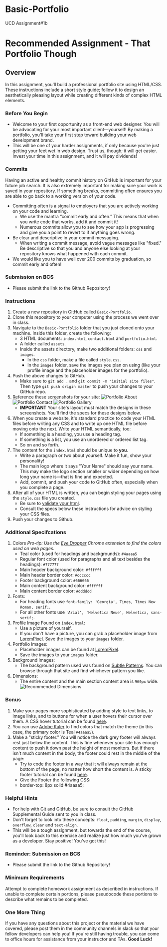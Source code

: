 # Basic-Portfolio

UCD Assignment#1b

# Recommended Assignment - That Portfolio Though

## Overview
In this assignment, you'll build a professional portfolio site using HTML/CSS. These instructions include a short style guide; follow it to design an aesthetically pleasing layout while creating different kinds of complex HTML elements.

### Before You Begin
* Welcome to your first opportunity as a front-end web designer. You will be advocating for your most important client—yourself! By making a portfolio, you'll take your first step toward building your web development brand.
* This will be one of your harder assignments, if only because you're just getting your feet wet in web design. Trust us, though; it will get easier. Invest your time in this assignment, and it will pay dividends!

### Commits
Having an active and healthy commit history on GitHub is important for your future job search. It is also extremely important for making sure your work is saved in your repository. If something breaks, committing often ensures you are able to go back to a working version of your code.
* Committing often is a signal to employers that you are actively working on your code and learning.
  * We use the mantra “commit early and often.”  This means that when you write code that works, add it and commit it!
  * Numerous commits allow you to see how your app is progressing and give you a point to revert to if anything goes wrong.
* Be clear and descriptive in your commit messaging.
  * When writing a commit message, avoid vague messages like "fixed." Be descriptive so that you and anyone else looking at your repository knows what happened with each commit.
* We would like you to have well over 200 commits by graduation, so commit early and often!

### Submission on BCS
* Please submit the link to the Github Repository!

### Instructions
1. Create a new repository in GitHub called `Basic-Portfolio`.
2. Clone this repository to your computer using the process we went over in class.
3. Navigate to the `Basic-Portfolio` folder that you just cloned onto your machine. Inside this folder, create the following:
   * 3 HTML documents: `index.html`, `contact.html` and `portfolio.html`.
   * A folder called `assets`.
   * Inside the assets directory, make two additional folders: `css` and `images`.
     * In the `css` folder, make a file called `style.css`.
     * In the `images` folder, save the images you plan on using (like your profile image and the placeholder images for the portfolio).
4. Push the above changes to GitHub.
   * Make sure to `git add .` and `git commit -m "initial site files"`. Then type `git push origin master` to push your changes to your GitHub repo.
5. Reference these screenshots for your site:
   ![Portfolio About](Images/portfolio-about-me.png)
   ![Portfolio Contact](Images/portfolio-contact.png)
   ![Portfolio Gallery](Images/portfolio-gallery.png)
   * **IMPORTANT** Your site's layout must match the designs in these screenshots. You'll find the specs for these designs below.
6. When you create a website, it's standard practice to code your HTML files before writing any CSS and to write up one HTML file before moving onto the next. Write your HTML semantically, too:
   * If something is a heading, you use a heading tag.
   * If something is a list, you use an unordered or ordered list tag.
   * So on and so forth.
7. The content for the `index.html` should be unique to **you**.
   * Write a paragraph or two about yourself. Make it fun, show your personality!
   * The main logo where it says "Your Name" should say your name. This may make the logo section smaller or wider depending on how long your name is—that is fine and expected.
   * Add, commit, and push your code to GitHub often, especially when you complete a page.
8. After all of your HTML is written, you can begin styling your pages using the `style.css` file you created.
   * Be sure to [validate your html](https://validator.w3.org/#validate_by_input).
   * Consult the specs below these instructions for advice on styling your CSS files.
9. Push your changes to Github.

### Additional Specifcations
1. Colors _Pro-tip: Use the [Eye Dropper](https://chrome.google.com/webstore/detail/eye-dropper/hmdcmlfkchdmnmnmheododdhjedfccka) Chrome extension to find the colors used on web pages._
   * Teal color (used for headings and backgrounds): `#4aaaa5`
   * Regular font color (used for paragraphs and all text besides the headings): `#777777`
   * Main header background color: `#ffffff`
   * Main header border color: `#cccccc`
   * Footer background color: `#666666`
   * Main content background color: `#ffffff`
   * Main content border color: `#dddddd`
2. Fonts:
   * For heading fonts use `font-family: 'Georgia', Times, Times New Roman, serif;`.
   * For all other fonts use `'Arial', 'Helvetica Neue', Helvetica, sans-serif;`.
3. Profile Image Found on `index.html`:
   * Use a picture of yourself.
   * If you don't have a picture, you can grab a placeholder image from [LoremPixel](http://lorempixel.com/). Save the images to your `images` folder.
4. Portfolio Images:
   * Placeholder images can be found at [LoremPixel](http://lorempixel.com/).
   * Save the images to your `images` folder.
5. Background Images:
   * The background pattern used was found on [Subtle Patterns](https://subtlepatterns.com/). You can browse through that site and find whichever pattern you like.
6. Dimensions:
   * The entire content and the main section content area is `960px` wide.
   ![Recommended Dimensions](Images/Recommended-Dimensions.png)

### Bonus
1. Make your pages more sophisticated by adding style to text links, to image links, and to buttons for when a user hovers their cursor over them. A CSS hover tutorial can be found [here](http://www.codeitpretty.com/2013/06/how-to-use-css-hover-effects.html).
2. You can use [Adobe Kuler](https://color.adobe.com/create/color-wheel/) to find colors that match the theme (in this case, the primary color is Teal `#4aaaa5`).
3. Make a "sticky footer." You will notice the dark grey footer will always rest just below the content. This is fine whenever your site has enough content to push it down past the height of most monitors. But if there isn't much content in the body, the footer could rest in the middle of the page:
   * Try to code the footer in a way that it will always remain at the bottom of the page, no matter how short the content is. A sticky footer tutorial can be found [here](https://css-tricks.com/couple-takes-sticky-footer/).
   * Give the Footer the following CSS:
   * border-top: 8px solid #4aaaa5;

### Helpful Hints
* For help with Git and GitHub, be sure to consult the GitHub Supplemental Guide sent to you in class.
* Don't forget to look into these concepts: `float`, `padding`, `margin`, `display`, `overflow`, `clear` and `text-align`.
* This will be a tough assignment, but towards the end of the course, you'll look back to this exercise and realize just how much you've grown as a developer. Stay positive! You've got this!

### Reminder: Submission on BCS
* Please submit the link to the Github Repository!

### Minimum Requirements
Attempt to complete homework assignment as described in instructions. If unable to complete certain portions, please pseudocode these portions to describe what remains to be completed.

### One More Thing
If you have any questions about this project or the material we have covered, please post them in the community channels in slack so that your fellow developers can help you! If you're still having trouble, you can come to office hours for assistance from your instructor and TAs.
**Good Luck!**

